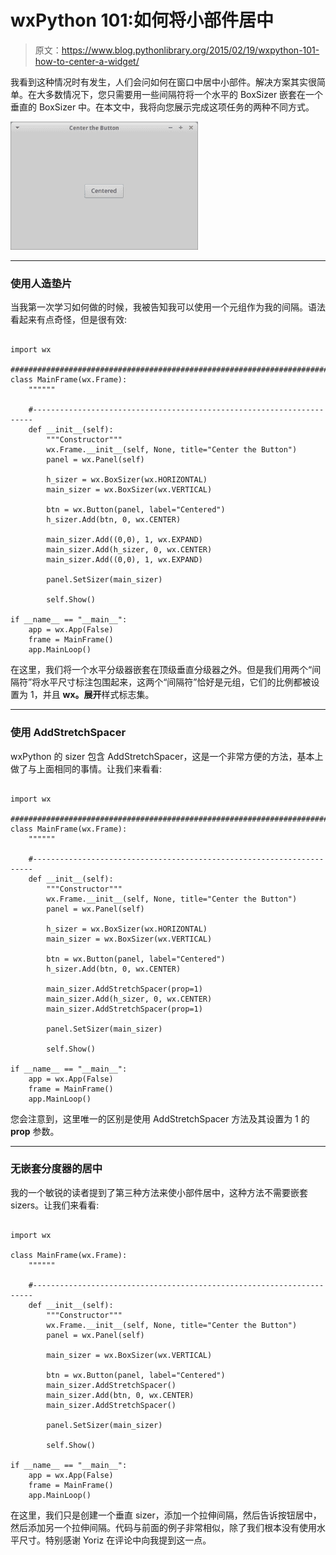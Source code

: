 # wxPython 101:如何将小部件居中

> 原文：<https://www.blog.pythonlibrary.org/2015/02/19/wxpython-101-how-to-center-a-widget/>

我看到这种情况时有发生，人们会问如何在窗口中居中小部件。解决方案其实很简单。在大多数情况下，您只需要用一些间隔符将一个水平的 BoxSizer 嵌套在一个垂直的 BoxSizer 中。在本文中，我将向您展示完成这项任务的两种不同方式。

[![wx_centered](img/8be1382882e9c4a1a5de55c666b86b62.png)](https://www.blog.pythonlibrary.org/wp-content/uploads/2015/02/wx_centered.png)

* * *

### 使用人造垫片

当我第一次学习如何做的时候，我被告知我可以使用一个元组作为我的间隔。语法看起来有点奇怪，但是很有效:

```

import wx

########################################################################
class MainFrame(wx.Frame):
    """"""

    #----------------------------------------------------------------------
    def __init__(self):
        """Constructor"""
        wx.Frame.__init__(self, None, title="Center the Button")
        panel = wx.Panel(self)

        h_sizer = wx.BoxSizer(wx.HORIZONTAL)
        main_sizer = wx.BoxSizer(wx.VERTICAL)

        btn = wx.Button(panel, label="Centered")
        h_sizer.Add(btn, 0, wx.CENTER)

        main_sizer.Add((0,0), 1, wx.EXPAND)
        main_sizer.Add(h_sizer, 0, wx.CENTER)
        main_sizer.Add((0,0), 1, wx.EXPAND)

        panel.SetSizer(main_sizer)

        self.Show()

if __name__ == "__main__":
    app = wx.App(False)
    frame = MainFrame()
    app.MainLoop()

```

在这里，我们将一个水平分级器嵌套在顶级垂直分级器之外。但是我们用两个“间隔符”将水平尺寸标注包围起来，这两个“间隔符”恰好是元组，它们的比例都被设置为 1，并且 **wx。展开**样式标志集。

* * *

### 使用 AddStretchSpacer

wxPython 的 sizer 包含 AddStretchSpacer，这是一个非常方便的方法，基本上做了与上面相同的事情。让我们来看看:

```

import wx

########################################################################
class MainFrame(wx.Frame):
    """"""

    #----------------------------------------------------------------------
    def __init__(self):
        """Constructor"""
        wx.Frame.__init__(self, None, title="Center the Button")
        panel = wx.Panel(self)

        h_sizer = wx.BoxSizer(wx.HORIZONTAL)
        main_sizer = wx.BoxSizer(wx.VERTICAL)

        btn = wx.Button(panel, label="Centered")
        h_sizer.Add(btn, 0, wx.CENTER)

        main_sizer.AddStretchSpacer(prop=1)
        main_sizer.Add(h_sizer, 0, wx.CENTER)
        main_sizer.AddStretchSpacer(prop=1)

        panel.SetSizer(main_sizer)

        self.Show()

if __name__ == "__main__":
    app = wx.App(False)
    frame = MainFrame()
    app.MainLoop()

```

您会注意到，这里唯一的区别是使用 AddStretchSpacer 方法及其设置为 1 的 **prop** 参数。

* * *

### 无嵌套分度器的居中

我的一个敏锐的读者提到了第三种方法来使小部件居中，这种方法不需要嵌套 sizers。让我们来看看:

```

import wx

class MainFrame(wx.Frame):
    """"""

    #----------------------------------------------------------------------
    def __init__(self):
        """Constructor"""
        wx.Frame.__init__(self, None, title="Center the Button")
        panel = wx.Panel(self)

        main_sizer = wx.BoxSizer(wx.VERTICAL)

        btn = wx.Button(panel, label="Centered")
        main_sizer.AddStretchSpacer()
        main_sizer.Add(btn, 0, wx.CENTER)
        main_sizer.AddStretchSpacer()

        panel.SetSizer(main_sizer)

        self.Show()

if __name__ == "__main__":
    app = wx.App(False)
    frame = MainFrame()
    app.MainLoop()

```

在这里，我们只是创建一个垂直 sizer，添加一个拉伸间隔，然后告诉按钮居中，然后添加另一个拉伸间隔。代码与前面的例子非常相似，除了我们根本没有使用水平尺寸。特别感谢 Yoriz 在评论中向我提到这一点。